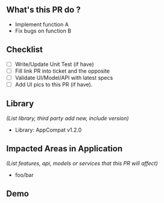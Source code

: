 ## What's this PR do ?

- Implement function A
- Fix bugs on function B

## Checklist

- [ ] Write/Update Unit Test (if have)
- [ ] Fill link PR into ticket and the opposite
- [ ] Validate UI/Model/API with latest specs
- [ ] Add UI pics to this PR (if have).

## Library

_(List library, third party add new, include version)_

- Library: AppCompat v1.2.0

## Impacted Areas in Application

_(List features, api, models or services that this PR will affect)_

- foo/bar

## Demo
